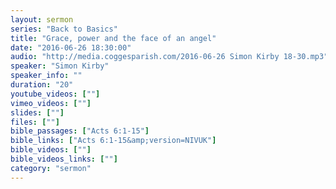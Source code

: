 ```yaml
---
layout: sermon
series: "Back to Basics"
title: "Grace, power and the face of an angel"
date: "2016-06-26 18:30:00"
audio: "http://media.coggesparish.com/2016-06-26 Simon Kirby 18-30.mp3"
speaker: "Simon Kirby"
speaker_info: ""
duration: "20"
youtube_videos: [""]
vimeo_videos: [""]
slides: [""]
files: [""]
bible_passages: ["Acts 6:1-15"]
bible_links: ["Acts 6:1-15&amp;version=NIVUK"]
bible_videos: [""]
bible_videos_links: [""]
category: "sermon"
---
```


